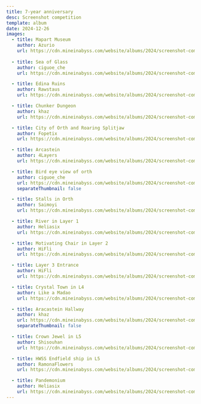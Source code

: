 ```yaml
---
title: 7-year anniversary
desc: Screenshot competition
template: album
date: 2024-12-26
images:
  - title: Mapart Museum
    author: Azurio
    url: https://cdn.mineinabyss.com/website/albums/2024/screenshot-competition/1.webp
    
  - title: Sea of Glass
    author: ciguoe_che
    url: https://cdn.mineinabyss.com/website/albums/2024/screenshot-competition/2.webp

  - title: Edina Ruins
    author: Rawstaus
    url: https://cdn.mineinabyss.com/website/albums/2024/screenshot-competition/3.webp

  - title: Chunker Dungeon
    author: khaz
    url: https://cdn.mineinabyss.com/website/albums/2024/screenshot-competition/4.webp

  - title: City of Orth and Roaring Splitjaw
    author: Fopetix
    url: https://cdn.mineinabyss.com/website/albums/2024/screenshot-competition/5.webp

  - title: Arcastein
    author: 4Layers
    url: https://cdn.mineinabyss.com/website/albums/2024/screenshot-competition/6.webp

  - title: Bird eye view of orth
    author: ciguoe_che
    url: https://cdn.mineinabyss.com/website/albums/2024/screenshot-competition/7.jpg
    separateThumbnail: false

  - title: Stalls in Orth
    author: Saimoyi
    url: https://cdn.mineinabyss.com/website/albums/2024/screenshot-competition/8.webp

  - title: River in Layer 1
    author: Heliasix
    url: https://cdn.mineinabyss.com/website/albums/2024/screenshot-competition/9.webp

  - title: Motivating Chair in Layer 2
    author: HiFli
    url: https://cdn.mineinabyss.com/website/albums/2024/screenshot-competition/10.webp

  - title: Layer 3 Entrance
    author: HiFli
    url: https://cdn.mineinabyss.com/website/albums/2024/screenshot-competition/11.webp

  - title: Crystal Town in L4
    author: Like a Madao
    url: https://cdn.mineinabyss.com/website/albums/2024/screenshot-competition/12.webp

  - title: Aracastein Hallway
    author: khaz
    url: https://cdn.mineinabyss.com/website/albums/2024/screenshot-competition/13.jpg
    separateThumbnail: false

  - title: Crown Jewel in L5
    author: Shisouhan
    url: https://cdn.mineinabyss.com/website/albums/2024/screenshot-competition/14.webp

  - title: HWSS Endfield ship in L5
    author: RamonaFlowers
    url: https://cdn.mineinabyss.com/website/albums/2024/screenshot-competition/15.webp

  - title: Pandemonium
    author: Heliasix
    url: https://cdn.mineinabyss.com/website/albums/2024/screenshot-competition/16.webp
---
```

